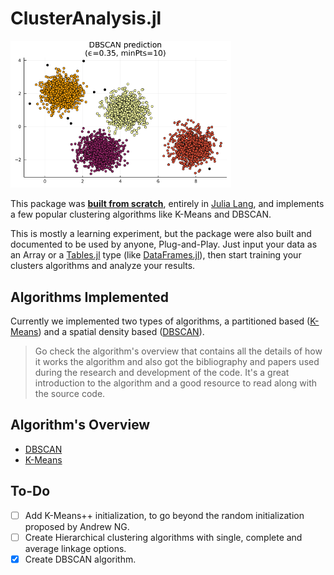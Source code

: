 # ClusterAnalysis.jl
  
<img src="algo_overview/imgs/plot_dbscan.png" width="70%">  

This package was <ins>**built from scratch**</ins>, entirely in [Julia Lang](julialang.org/), and implements a few popular clustering algorithms like K-Means and DBSCAN. 

This is mostly a learning experiment, but the package were also built and documented to be used by anyone, Plug-and-Play. Just input your data as an Array or a [Tables.jl](https://discourse.julialang.org/t/tables-jl-a-table-interface-for-everyone/14071) type (like [DataFrames.jl](https://dataframes.juliadata.org/stable/)), then start training your clusters algorithms and analyze your results. 

## Algorithms Implemented
Currently we implemented two types of algorithms, a partitioned based ([K-Means](https://en.wikipedia.org/wiki/K-means_clustering)) and a spatial density based ([DBSCAN](https://en.wikipedia.org/wiki/DBSCAN)). 

> Go check the algorithm's overview that contains all the details of how it works the algorithm and also got the bibliography and papers used during the research and development of the code. It's a great introduction to the algorithm and a good resource to read along with the source code.

## Algorithm's Overview
- [DBSCAN](algo_overview/dbscan_overview.html)
- [K-Means](algo_overview/kmeans_overview.html)

## To-Do
- [ ] Add K-Means++ initialization, to go beyond the random initialization proposed by Andrew NG.
- [ ] Create Hierarchical clustering algorithms with single, complete and average linkage options.
- [X] Create DBSCAN algorithm.
